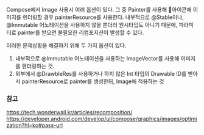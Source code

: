 Compose에서 Image 사용시 여러 옵션이 있다. 그 중 Painter를 사용해 아이콘에 이미지를 렌더링할 경우 painterResource를 사용한다. 내부적으로 @Stable이나, @Immutable 어노테이션을 사용하지 않을 뿐더러 원시타입도 아니기 때문에, 파라미터로 painter를 받으면 불필요한 리컴포지션이 발생할 수 있다.

이러한 문제상황을 해결하기 위해 두 가지 옵션이 있다.
1. 내부적으로 @Immutable 어노테이션을 사용하는 ImageVector를 사용해 이미지를 렌더링하는 것.
2. 외부에서 @DrawbleRes를 사용하거나 하지 않은 Int 타입의 Drawable ID를 받아서 painterResource로 painter를 생성한뒤, Image에 적용하는 것  


### 참고
https://tech.wonderwall.kr/articles/recomposition/
https://developer.android.com/develop/ui/compose/graphics/images/optimization?hl=ko#pass-url
